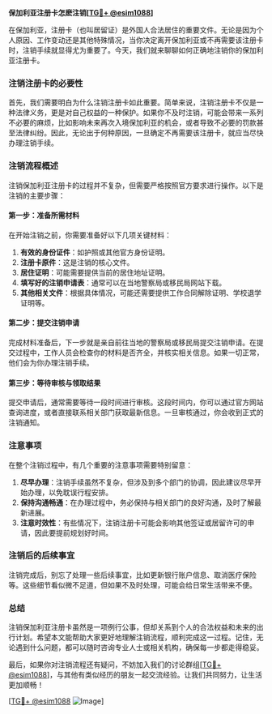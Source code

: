 **保加利亚注册卡怎麽注销[[TG💪+ @esim1088](https://t.me/s/esim1088)]**

在保加利亚，注册卡（也叫居留证）是外国人合法居住的重要文件。无论是因为个人原因、工作变动还是其他特殊情况，当你决定离开保加利亚或不再需要该注册卡时，注销手续就显得尤为重要了。今天，我们就来聊聊如何正确地注销你的保加利亚注册卡。

### 注销注册卡的必要性

首先，我们需要明白为什么注销注册卡如此重要。简单来说，注销注册卡不仅是一种法律义务，更是对自己权益的一种保护。如果你不及时注销，可能会带来一系列不必要的麻烦，比如影响未来再次入境保加利亚的机会，或者导致不必要的罚款甚至法律纠纷。因此，无论出于何种原因，一旦确定不再需要该注册卡，就应当尽快办理注销手续。

### 注销流程概述

注销保加利亚注册卡的过程并不复杂，但需要严格按照官方要求进行操作。以下是注销的主要步骤：

#### 第一步：准备所需材料

在开始注销之前，你需要准备好以下几项关键材料：
1. **有效的身份证件**：如护照或其他官方身份证明。
2. **注册卡原件**：这是注销的核心文件。
3. **居住证明**：可能需要提供当前的居住地址证明。
4. **填写好的注销申请表**：通常可以在当地警察局或移民局网站下载。
5. **其他相关文件**：根据具体情况，可能还需要提供工作合同解除证明、学校退学证明等。

#### 第二步：提交注销申请

完成材料准备后，下一步就是亲自前往当地的警察局或移民局提交注销申请。在提交过程中，工作人员会检查你的材料是否齐全，并核实相关信息。如果一切正常，他们会为你办理注销手续。

#### 第三步：等待审核与领取结果

提交申请后，通常需要等待一段时间进行审核。这段时间内，你可以通过官方网站查询进度，或者直接联系相关部门获取最新信息。一旦审核通过，你会收到正式的注销通知。

### 注意事项

在整个注销过程中，有几个重要的注意事项需要特别留意：
1. **尽早办理**：注销手续虽然不复杂，但涉及到多个部门的协调，因此建议尽早开始办理，以免耽误行程安排。
2. **保持沟通畅通**：在办理过程中，务必保持与相关部门的良好沟通，及时了解最新进展。
3. **注意时效性**：有些情况下，注销注册卡可能会影响其他签证或居留许可的申请，因此要提前规划好时间。

### 注销后的后续事宜

注销完成后，别忘了处理一些后续事宜，比如更新银行账户信息、取消医疗保险等。这些细节看似微不足道，但如果不及时处理，可能会给日常生活带来不便。

### 总结

注销保加利亚注册卡虽然是一项例行公事，但却关系到个人的合法权益和未来的出行计划。希望本文能帮助大家更好地理解注销流程，顺利完成这一过程。记住，无论遇到什么问题，都可以随时咨询专业人士或相关机构，确保每一步都走得稳妥。

最后，如果你对注销流程还有疑问，不妨加入我们的讨论群组[[TG💪+ @esim1088](https://t.me/s/esim1088)]，与其他有类似经历的朋友一起交流经验。让我们共同努力，让生活更加顺畅！

[[TG💪+ @esim1088](https://t.me/s/esim1088) ![Image](https://i.postimg.cc/4NQfJmqS/Snipaste-2025-05-13-00-14-12.png)]